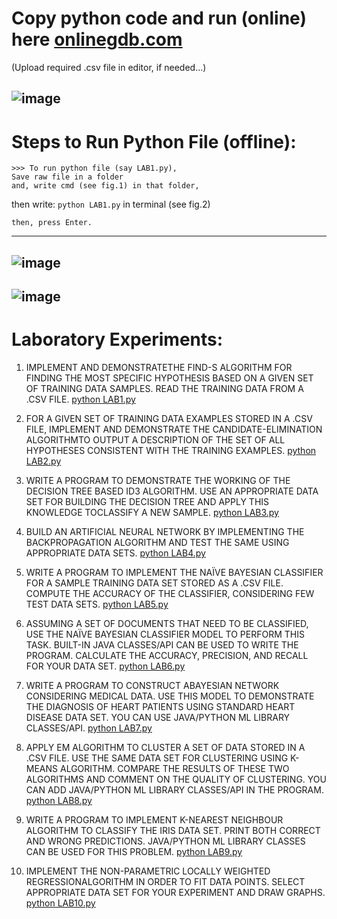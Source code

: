 # Copy python code and run (online) here [onlinegdb.com](https://www.onlinegdb.com/online_python_compiler)
(Upload required .csv file in editor, if needed...)

![image](https://user-images.githubusercontent.com/50515418/174757191-1c4feb6b-4406-46ce-aea6-862425373f5f.png)
---------------

# Steps to Run Python File (offline):

    >>> To run python file (say LAB1.py), 
    Save raw file in a folder
    and, write cmd (see fig.1) in that folder,
    
then write: `python LAB1.py` in terminal (see fig.2)

    then, press Enter.

------------------------------------------
![image](https://user-images.githubusercontent.com/50515418/174725661-9083090b-81fb-474c-9114-bd25253811d3.png)
-------------------------------------
![image](https://user-images.githubusercontent.com/50515418/174725933-5a51933f-7fb1-484c-9545-87eec12b52b3.png)
-----------------------------------------

# Laboratory Experiments:

1. IMPLEMENT AND DEMONSTRATETHE FIND-S ALGORITHM FOR FINDING THE MOST SPECIFIC HYPOTHESIS BASED ON A GIVEN SET OF TRAINING DATA SAMPLES. READ THE TRAINING DATA FROM A .CSV FILE. [python LAB1.py](https://github.com/imvickykumar999/Ideationology-Lab/blob/main/ML%20Lab/1-Find-S%20Algorithm/LAB1.py)

2. FOR A GIVEN SET OF TRAINING DATA EXAMPLES STORED IN A .CSV FILE, IMPLEMENT AND DEMONSTRATE THE CANDIDATE-ELIMINATION ALGORITHMTO OUTPUT A DESCRIPTION OF THE SET OF ALL HYPOTHESES CONSISTENT WITH THE TRAINING EXAMPLES. [python LAB2.py](https://github.com/imvickykumar999/Ideationology-Lab/blob/main/ML%20Lab/2-Candidate-Elimination%20%20Algorithm/LAB2.py)

3. WRITE A PROGRAM TO DEMONSTRATE THE WORKING OF THE DECISION TREE BASED ID3 ALGORITHM. USE AN APPROPRIATE DATA SET FOR BUILDING THE DECISION TREE AND APPLY THIS KNOWLEDGE TOCLASSIFY A NEW SAMPLE. [python LAB3.py](https://github.com/imvickykumar999/Ideationology-Lab/blob/main/ML%20Lab/3-ID3%20Algorithm/LAB3.py)

4. BUILD AN ARTIFICIAL NEURAL NETWORK BY IMPLEMENTING THE BACKPROPAGATION ALGORITHM AND TEST THE SAME USING APPROPRIATE DATA SETS. [python LAB4.py](https://github.com/imvickykumar999/Ideationology-Lab/blob/main/ML%20Lab/4-BackPropogation%20Algorithm/LAB4.py)

5. WRITE A PROGRAM TO IMPLEMENT THE NAÏVE BAYESIAN CLASSIFIER FOR A SAMPLE TRAINING DATA SET STORED AS A .CSV FILE. COMPUTE THE ACCURACY OF THE CLASSIFIER, CONSIDERING FEW TEST DATA SETS. [python LAB5.py](https://github.com/imvickykumar999/Ideationology-Lab/blob/main/ML%20Lab/5-Naive%20Bayesian%20Classifier/LAB5.py)

6. ASSUMING A SET OF DOCUMENTS THAT NEED TO BE CLASSIFIED, USE THE NAÏVE BAYESIAN CLASSIFIER MODEL TO PERFORM THIS TASK. BUILT-IN JAVA CLASSES/API CAN BE USED TO WRITE THE PROGRAM. CALCULATE THE ACCURACY, PRECISION, AND RECALL FOR YOUR DATA SET. [python LAB6.py](https://github.com/imvickykumar999/Ideationology-Lab/blob/main/ML%20Lab/6-Naive%20Bayesian%20Classifier(using%20API)/LAB6.py)

7. WRITE A PROGRAM TO CONSTRUCT ABAYESIAN NETWORK CONSIDERING MEDICAL DATA. USE THIS MODEL TO DEMONSTRATE THE DIAGNOSIS OF HEART PATIENTS USING STANDARD HEART DISEASE DATA SET. YOU CAN USE JAVA/PYTHON ML LIBRARY CLASSES/API. [python LAB7.py](https://github.com/imvickykumar999/Ideationology-Lab/blob/main/ML%20Lab/7-Bayesian%20Network-HeartDisease/LAB7.py)

8. APPLY EM ALGORITHM TO CLUSTER A SET OF DATA STORED IN A .CSV FILE. USE THE SAME DATA SET FOR CLUSTERING USING K-MEANS ALGORITHM. COMPARE THE RESULTS OF THESE TWO ALGORITHMS AND COMMENT ON THE QUALITY OF CLUSTERING. YOU CAN ADD JAVA/PYTHON ML LIBRARY CLASSES/API IN THE PROGRAM. [python LAB8.py](https://github.com/imvickykumar999/Ideationology-Lab/blob/main/ML%20Lab/8-EM%20and%20K-means%20Algorithm/LAB8.py)

9. WRITE A PROGRAM TO IMPLEMENT K-NEAREST NEIGHBOUR ALGORITHM TO CLASSIFY THE IRIS DATA SET. PRINT BOTH CORRECT AND WRONG PREDICTIONS. JAVA/PYTHON ML LIBRARY CLASSES CAN BE USED FOR THIS PROBLEM. [python LAB9.py](https://github.com/imvickykumar999/Ideationology-Lab/blob/main/ML%20Lab/9-k-Nearest%20Neighbour%20Algorithm/LAB9.py)

10. IMPLEMENT THE NON-PARAMETRIC LOCALLY WEIGHTED REGRESSIONALGORITHM IN ORDER TO FIT DATA POINTS. SELECT APPROPRIATE DATA SET FOR YOUR EXPERIMENT AND DRAW GRAPHS. [python LAB10.py](https://github.com/imvickykumar999/Ideationology-Lab/blob/main/ML%20Lab/10-Locally%20Weighted%20Regression%20Algorithm/LAB10.py)
